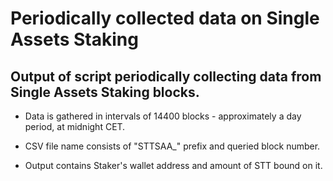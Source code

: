 Periodically collected data on Single Assets Staking
===

## Output of script periodically collecting data from Single Assets Staking blocks.

- Data is gathered in intervals of 14400 blocks - approximately a day period, at midnight CET.

- CSV file name consists of "STTSAA_" prefix and queried block number.

- Output contains Staker's wallet address and amount of STT bound on it.
